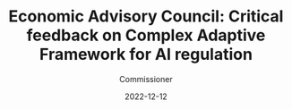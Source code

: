 ---
title: "Economic Advisory Council: Critical feedback on Complex Adaptive Framework for AI regulation"
subtitle: "Commissioner"
date: 2022-12-12
image: "/images/economic-advisory.PNG"
draft: false
link: "https://eacpm.gov.in/wp-content/uploads/2024/01/EACPM_AI_WP-1.pdf" 

---